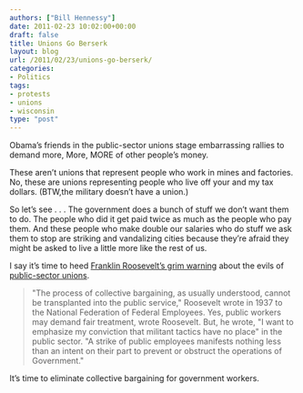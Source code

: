 ```yaml
---
authors: ["Bill Hennessy"]
date: 2011-02-23 10:02:00+00:00
draft: false
title: Unions Go Berserk
layout: blog
url: /2011/02/23/unions-go-berserk/
categories:
- Politics
tags:
- protests
- unions
- wisconsin
type: "post"
---
```


Obama’s friends in the public-sector unions stage embarrassing rallies to demand more, More, MORE of other people’s money. 

 

These aren’t unions that represent people who work in mines and factories. No, these are unions representing people who live off your and my tax dollars. (BTW,the military doesn’t have a union.)

 

So let’s see . . . The government does a bunch of stuff we don’t want them to do. The people who did it get paid twice as much as the people who pay them. And these people who make double our salaries who do stuff we ask them to stop are striking and vandalizing cities because they’re afraid they might be asked to live a little more like the rest of us. 

 

I say it’s time to heed [Franklin Roosevelt’s grim warning](https://respublica.typepad.com/respublica/2011/02/fdr-on-public-sector-unions.html) about the evils of [public-sector unions](https://www.realclearpolitics.com/articles/2011/02/19/the_ghost_of_fdr_is_smiling_on_wisconsins_governor_108962.html).

 

>   
> 
> "The process of collective bargaining, as usually understood, cannot be transplanted into the public service," Roosevelt wrote in 1937 to the National Federation of Federal Employees. Yes, public workers may demand fair treatment, wrote Roosevelt. But, he wrote, "I want to emphasize my conviction that militant tactics have no place" in the public sector. "A strike of public employees manifests nothing less than an intent on their part to prevent or obstruct the operations of Government."
> 
> 

 

It’s time to eliminate collective bargaining for government workers.
